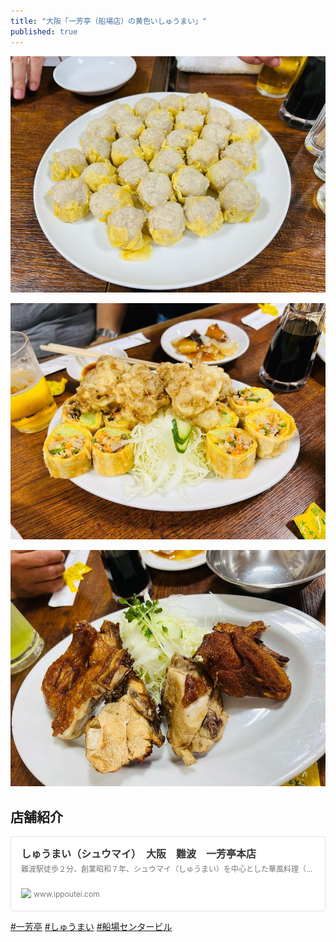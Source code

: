 ```yaml
---
title: "大阪「一芳亭（船場店）の黄色いしゅうまい」"
published: true
---
```


![](/assets/2023-08-10/o1440108015323691774.jpg)

![](/assets/2023-08-10/o1440108015323691778.jpg)

![](/assets/2023-08-10/o1440108215323691781.jpg)

## 店舗紹介

<div class="ogpCard_root">
<article class="ogpCard_wrap" contenteditable="false" style="display:inline-block;max-width:100%"><a class="ogpCard_link" data-ogp-card-log="" href="http://www.ippoutei.com/" rel="noopener noreferrer" style="display:flex;justify-content:space-between;overflow:hidden;box-sizing:border-box;width:620px;max-width:100%;height:120px;border:1px solid #e2e2e2;border-radius:4px;background-color:#fff;text-decoration:none" target="_blank"><span class="ogpCard_content" style="display:flex;flex-direction:column;overflow:hidden;width:100%;padding:16px"><span class="ogpCard_title" style="-webkit-box-orient:vertical;display:-webkit-box;-webkit-line-clamp:2;max-height:48px;line-height:1.4;font-size:16px;color:#333;text-align:left;font-weight:bold;overflow:hidden">しゅうまい（シュウマイ）　大阪　難波　一芳亭本店</span><span class="ogpCard_description" style="overflow:hidden;text-overflow:ellipsis;white-space:nowrap;line-height:1.6;margin-top:4px;color:#757575;text-align:left;font-size:12px">難波駅徒歩２分、創業昭和７年、シュウマイ（しゅうまい）を中心とした華風料理（中華料理）店です。ランチ、テイクアウト、地方配送も承っております。</span><span class="ogpCard_url" style="display:flex;align-items:center;margin-top:auto"><span class="ogpCard_iconWrap" style="position:relative;width:20px;height:20px;flex-shrink:0"><img alt="リンク" class="ogpCard_icon" height="20" loading="lazy" src="https://c.stat100.ameba.jp/ameblo/symbols/v3.20.0/svg/gray/editor_link.svg" style="position:absolute;top:0;bottom:0;right:0;left:0;height:100%;max-height:100%" width="20"></span><span class="ogpCard_urlText" style="overflow:hidden;text-overflow:ellipsis;white-space:nowrap;color:#757575;font-size:12px;text-align:left">www.ippoutei.com</span></span></span></a></article>
</div>

[#一芳亭](https://www.instagram.com/explore/tags/一芳亭/)
[#しゅうまい](https://www.instagram.com/explore/tags/しゅうまい/)
[#船場センタービル](https://www.instagram.com/explore/tags/船場センタービル/)
